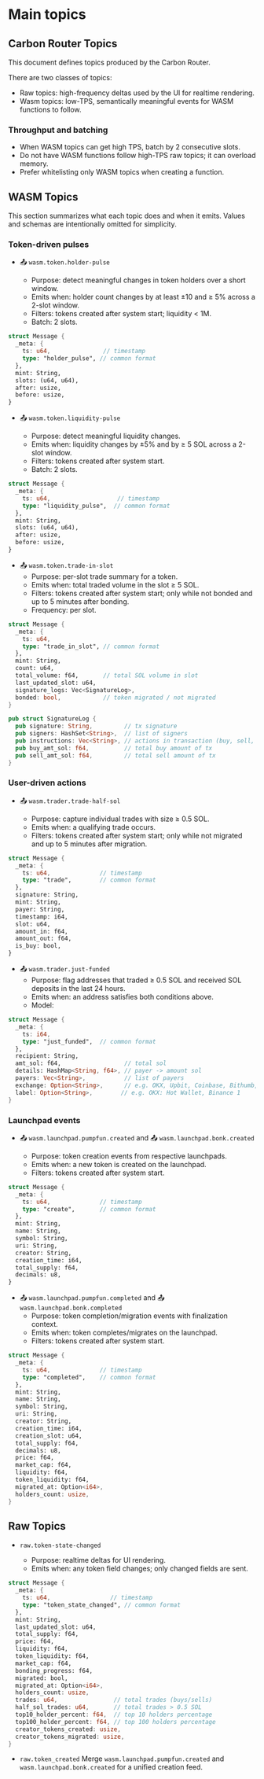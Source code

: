 # Main topics

## Carbon Router Topics

This document defines topics produced by the Carbon Router.

There are two classes of topics:

- Raw topics: high-frequency deltas used by the UI for realtime rendering.
- Wasm topics: low-TPS, semantically meaningful events for WASM functions to follow.

### Throughput and batching

- When WASM topics can get high TPS, batch by 2 consecutive slots.
- Do not have WASM functions follow high-TPS raw topics; it can overload memory.
- Prefer whitelisting only WASM topics when creating a function.

## WASM Topics

This section summarizes what each topic does and when it emits. Values and schemas are intentionally omitted for simplicity.

### Token-driven pulses

- 📤 `wasm.token.holder-pulse`

  - Purpose: detect meaningful changes in token holders over a short window.
  - Emits when: holder count changes by at least ±10 and ≥ 5% across a 2-slot window.
  - Filters: tokens created after system start; liquidity < 1M.
  - Batch: 2 slots.

```rust
struct Message {
  _meta: {
    ts: u64,               // timestamp
    type: "holder_pulse", // common format
  },
  mint: String,
  slots: (u64, u64),
  after: usize,
  before: usize,
}
```

- 📤 `wasm.token.liquidity-pulse`

  - Purpose: detect meaningful liquidity changes.
  - Emits when: liquidity changes by ±5% and by ≥ 5 SOL across a 2-slot window.
  - Filters: tokens created after system start.
  - Batch: 2 slots.

```rust
struct Message {
  _meta: {
    ts: u64,                   // timestamp
    type: "liquidity_pulse",  // common format
  },
  mint: String,
  slots: (u64, u64),
  after: usize,
  before: usize,
}
```

- 📤 `wasm.token.trade-in-slot`
  - Purpose: per-slot trade summary for a token.
  - Emits when: total traded volume in the slot ≥ 5 SOL.
  - Filters: tokens created after system start; only while not bonded and up to 5 minutes after bonding.
  - Frequency: per slot.

```rust
struct Message {
  _meta: {
    ts: u64,
    type: "trade_in_slot", // common format
  },
  mint: String,
  count: u64,
  total_volume: f64,       // total SOL volume in slot
  last_updated_slot: u64,
  signature_logs: Vec<SignatureLog>,
  bonded: bool,            // token migrated / not migrated
}

pub struct SignatureLog {
  pub signature: String,         // tx signature
  pub signers: HashSet<String>,  // list of signers
  pub instructions: Vec<String>, // actions in transaction (buy, sell, create)
  pub buy_amt_sol: f64,          // total buy amount of tx
  pub sell_amt_sol: f64,         // total sell amount of tx
}
```

### User-driven actions

- 📤 `wasm.trader.trade-half-sol`

  - Purpose: capture individual trades with size ≥ 0.5 SOL.
  - Emits when: a qualifying trade occurs.
  - Filters: tokens created after system start; only while not migrated and up to 5 minutes after migration.

```rust
struct Message {
  _meta: {
    ts: u64,              // timestamp
    type: "trade",        // common format
  },
  signature: String,
  mint: String,
  payer: String,
  timestamp: i64,
  slot: u64,
  amount_in: f64,
  amount_out: f64,
  is_buy: bool,
}
```

- 📤 `wasm.trader.just-funded`
  - Purpose: flag addresses that traded ≥ 0.5 SOL and received SOL deposits in the last 24 hours.
  - Emits when: an address satisfies both conditions above.
  - Model:

```rust
struct Message {
  _meta: {
    ts: i64,
    type: "just_funded",  // common format
  },
  recipient: String,
  amt_sol: f64,                  // total sol
  details: HashMap<String, f64>, // payer -> amount sol
  payers: Vec<String>,           // list of payers
  exchange: Option<String>,      // e.g. OKX, Upbit, Coinbase, Bithumb, Kucoin, Bitfinex, Kraken, Crypto.com
  label: Option<String>,        // e.g. OKX: Hot Wallet, Binance 1
}
```

### Launchpad events

- 📤 `wasm.launchpad.pumpfun.created` and 📤 `wasm.launchpad.bonk.created`

  - Purpose: token creation events from respective launchpads.
  - Emits when: a new token is created on the launchpad.
  - Filters: tokens created after system start.

```rust
struct Message {
  _meta: {
    ts: u64,              // timestamp
    type: "create",       // common format
  },
  mint: String,
  name: String,
  symbol: String,
  uri: String,
  creator: String,
  creation_time: i64,
  total_supply: f64,
  decimals: u8,
}
```

- 📤 `wasm.launchpad.pumpfun.completed` and 📤 `wasm.launchpad.bonk.completed`
  - Purpose: token completion/migration events with finalization context.
  - Emits when: token completes/migrates on the launchpad.
  - Filters: tokens created after system start.

```rust
struct Message {
  _meta: {
    ts: u64,              // timestamp
    type: "completed",    // common format
  },
  mint: String,
  name: String,
  symbol: String,
  uri: String,
  creator: String,
  creation_time: i64,
  creation_slot: u64,
  total_supply: f64,
  decimals: u8,
  price: f64,
  market_cap: f64,
  liquidity: f64,
  token_liquidity: f64,
  migrated_at: Option<i64>,
  holders_count: usize,
}
```

## Raw Topics

- `raw.token-state-changed`

  - Purpose: realtime deltas for UI rendering.
  - Emits when: any token field changes; only changed fields are sent.

```rust
struct Message {
  _meta: {
    ts: u64,                 // timestamp
    type: "token_state_changed", // common format
  },
  mint: String,
  last_updated_slot: u64,
  total_supply: f64,
  price: f64,
  liquidity: f64,
  token_liquidity: f64,
  market_cap: f64,
  bonding_progress: f64,
  migrated: bool,
  migrated_at: Option<i64>,
  holders_count: usize,
  trades: u64,                // total trades (buys/sells)
  half_sol_trades: u64,       // total trades > 0.5 SOL
  top10_holder_percent: f64,  // top 10 holders percentage
  top100_holder_percent: f64, // top 100 holders percentage
  creator_tokens_created: usize,
  creator_tokens_migrated: usize,
}
```

- `raw.token_created`
  Merge `wasm.launchpad.pumpfun.created` and `wasm.launchpad.bonk.created` for a unified creation feed.

